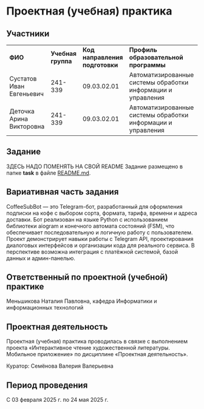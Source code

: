 # Проектная (учебная) практика
<h2>Участники</h2> 
<table>
        <tr>
                <td><strong>ФИО</strong></td>
                <td><strong>Учебная группа</strong></td>
                <td><strong>Код направления подготовки</strong></td>
                <td><strong>Профиль образовательной программы</strong></td>
        </tr>
        <tr>
                <td>Сустатов Иван Евгеньевич</td>
                <td>241-339</td>
                <td>09.03.02.01</td>
                <td>Автоматизированные системы обработки информации и управления</td>
        </tr>
        <tr>
                <td>Деточка Арина Викторовна</td>
                <td>241-339</td>
                <td>09.03.02.01</td>
                <td>Автоматизированные системы обработки информации и управления</td>
        </tr>
</table>

<h2>Задание</h2>
<p>ЗДЕСЬ НАДО ПОМЕНЯТЬ НА СВОЙ README Задание размещено в папке <strong>task</strong> в файле <a href='https://github.com/mospol/practice-2025-1/blob/master/task/README.md'>README.md</a>.</p>

<h2>Вариативная часть задания</h2>
<p>CoffeeSubBot — это Telegram-бот, разработанный для оформления подписки на кофе с выбором сорта, формата, тарифа, времени и адреса доставки. Бот реализован на языке Python с использованием библиотеки aiogram и конечного автомата состояний (FSM), что обеспечивает последовательную и логичную работу с пользователем. Проект демонстрирует навыки работы с Telegram API, проектирования диалоговых интерфейсов и организации кода для реального сервиса. В перспективе возможна интеграция с платёжной системой, базой данных и админ-панелью.</p>

<h2>Ответственный по проектной (учебной) практике</h2>
<p>Меньшикова Наталия Павловна, кафедра Информатики и информационных технологий</p>

<h2>Проектная деятельность</h2>
<p>Проектная (учебная) практика проводилась в связке с выполнением проекта «Интерактивное чтение художественной литературы. Мобильное приложение» по дисциплине «Проектная деятельность».</p>
<p>Куратор: Семёнова Валерия Валерьевна</p>

<h2>Период проведения</h2>
<p>С 03 февраля 2025 г. по 24 мая 2025 г.</p>
